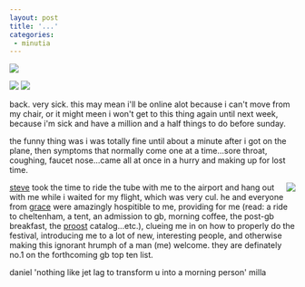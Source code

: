 ```yaml
---
layout: post
title: '...'
categories:
 - minutia
---
```


<img src="http://www.greenbelt.org.uk/images/2002/gb2002_title_small.gif">

<img src="http://www.greenbelt.org.uk/images/2002/gb2002_publicity_july.jpg"> <img src="http://www.greenbelt.org.uk/images/2002/gb2002_arena_stage_small.jpg">

back. very sick. this may mean i'll be online alot because i can't move from my chair, or it might meen i won't get to this thing again until next week, because i'm sick and have a million and a half things to do before sunday.

the funny thing was i was totally fine until about a minute after i got on the plane, then symptoms that normally come one at a time...sore throat, coughing, faucet nose...came all at once in a hurry and making up for lost time.

<img src="http://www.freshworship.org/gfx/glogo.gif" align="right"><a href="http://www.smallritual.org">steve</a> took the time to ride the tube with me to the airport and hang out with me while i waited for my flight, which was very cul. he and everyone from <a href="http://www.freshworship.org">grace</a> were amazingly hospitible to me, providing for me (read: a ride to cheltenham, a tent, an admission to gb, morning coffee, the post-gb breakfast, the <a href="http://www.proost.co.uk/">proost</a> catalog...etc.), clueing me in on how to properly do the festival, introducing me to a lot of new, interesting people, and otherwise making this ignorant hrumph of a man (me) welcome. they are definately no.1 on the forthcoming gb top ten list. 

daniel 'nothing like jet lag to transform u into a morning person' milla


